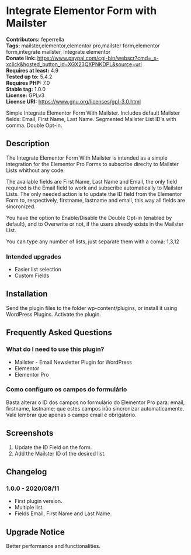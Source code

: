 # Integrate Elementor Form with Mailster #
**Contributors:** feperrella  
**Tags:** mailster,elementor,elementor pro,mailster form,elementor form,integrate mailster, integrate elementor  
**Donate link:** https://www.paypal.com/cgi-bin/webscr?cmd=_s-xclick&hosted_button_id=XGX23QXPNKDPL&source=url  
**Requires at least:** 4.9  
**Tested up to:** 5.4.2  
**Requires PHP:** 7.0  
**Stable tag:** 1.0.0  
**License:** GPLv3  
**License URI:** https://www.gnu.org/licenses/gpl-3.0.html  

Simple Integrate Elementor Form With Mailster.
Includes default Mailster fields: Email, First Name, Last Name. Segmented Mailster List ID's with comma. Double Opt-in.

## Description ##
The Integrate Elementor Form With Mailster is intended as a simple integration for the Elementor Pro Forms to subscribe direclty to Mailster Lists whithout any code.

The available fields are First Name, Last Name and Email, the only field required is the Email field to work and subscribe automatically to Mailster Lists. The only needed action is to update the ID field from the Elementor Form to, respectively, firstname, lastname and email, this way all fields are sincronized.

You have the option to Enable/Disable the Double Opt-in (enabled by default), and to Overwrite or not, if the users already exists in the Mailster List.

You can type any number of lists, just separate them with a coma: 1,3,12

### Intended upgrades ###
* Easier list selection
* Custom Fields

## Installation ##
Send the plugin files to the folder wp-content/plugins, or install it using WordPress Plugins.
Activate the plugin.

## Frequently Asked Questions ##

### What do I need to use this plugin? ###
* Mailster - Email Newsletter Plugin for WordPress
* Elementor
* Elementor Pro

### Como configuro os campos do formulário ###
Basta alterar o ID dos campos no formulário do Elementor Pro para: email, firstname, lastname; que estes campos irão sincronizar automaticamente.
Vale lembrar que apenas o campo email é obrigatório.

## Screenshots ##
1. Update the ID Field on the form.
2. Add the Mailster ID of the desired list.

## Changelog ##

### 1.0.0 - 2020/08/11 ###
- First plugin version.
- Multiple list.
- Fields Email, First Name and Last Name.

## Upgrade Notice ##
Better performance and functionalities.